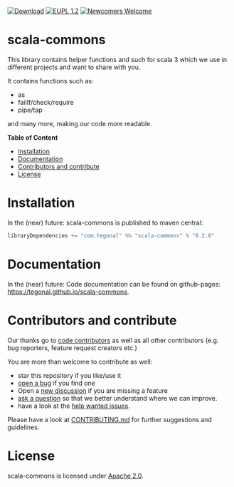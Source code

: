 <!-- for main -->
<!--
[![Download](https://img.shields.io/badge/Download-v0.2.0-%23007ec6)](https://github.com/tegonal/scala-commons/releases/tag/v0.2.0)
[![Apache 2.0](https://img.shields.io/badge/%E2%9A%96-Apache%202.0-%230b45a6)](http://opensource.org/licenses/Apache2.0 "License")
[![Quality Assurance](https://github.com/tegonal/scala-commons/actions/workflows/quality-assurance.yml/badge.svg?event=push&branch=main)](https://github.com/tegonal/scala-commons/actions/workflows/quality-assurance.yml?query=branch%3Amain)
[![Newcomers Welcome](https://img.shields.io/badge/%F0%9F%91%8B-Newcomers%20Welcome-blueviolet)](https://github.com/tegonal/scala-commons/issues?q=is%3Aissue+is%3Aopen+label%3A%22good+first+issue%22 "Ask in discussions for help")
-->
<!-- for main end -->
<!-- for release -->

[![Download](https://img.shields.io/badge/Download-v0.2.0-%23007ec6)](https://github.com/tegonal/scala-commons/releases/tag/v0.2.0)
[![EUPL 1.2](https://img.shields.io/badge/%E2%9A%96-EUPL%2201.2-%230b45a6)](https://joinup.ec.europa.eu/collection/eupl/eupl-text-11-12 "License")
[![Newcomers Welcome](https://img.shields.io/badge/%F0%9F%91%8B-Newcomers%20Welcome-blueviolet)](https://github.com/tegonal/scala-commons/issues?q=is%3Aissue+is%3Aopen+label%3A%22good+first+issue%22 "Ask in discussions for help")

<!-- for release end -->

# scala-commons

This library contains helper functions and such for scala 3 which we use in different projects
and want to share with you.

It contains functions such as:
- as
- failIf/check/require
- pipe/tap

and many more, making our code more readable.

<!---
❗ You are taking a *sneak peek* at the next version. It could be that some features you find on this page are not
released yet.  
Please have a look at the README of the corresponding release/git tag. Latest
version: [README of v0.2.0](https://github.com/tegonal/scala-commons/tree/v0.2.0/README.md).

--->

**Table of Content**

- [Installation](#installation)
- [Documentation](#documentation) 
- [Contributors and contribute](#contributors-and-contribute)
- [License](#license)

# Installation

In the (near) future:
scala-commons is published to maven central:
```scala
libraryDependencies += "com.tegonal" %% "scala-commons" % "0.2.0"
```

# Documentation

In the (near) future:
Code documentation can be found on github-pages: <https://tegonal.github.io/scala-commons>.

# Contributors and contribute

Our thanks go to [code contributors](https://github.com/tegonal/scala-commons/graphs/contributors)
as well as all other contributors (e.g. bug reporters, feature request creators etc.)

You are more than welcome to contribute as well:

- star this repository if you like/use it
- [open a bug](https://github.com/tegonal/scala-commons/issues/new?template=bug_report.md) if you find one
- Open a [new discussion](https://github.com/tegonal/scala-commons/discussions/new?category=ideas) if you are missing a
  feature
- [ask a question](https://github.com/tegonal/scala-commons/discussions/new?category=q-a)
  so that we better understand where we can improve.
- have a look at
  the [help wanted issues](https://github.com/tegonal/scala-commons/issues?q=is%3Aissue+is%3Aopen+label%3A%22help+wanted%22).

Please have a look at
[CONTRIBUTING.md](https://github.com/tegonal/scala-commons/tree/main/.github/CONTRIBUTING.md)
for further suggestions and guidelines.

# License

scala-commons is licensed under [Apache 2.0](http://opensource.org/licenses/Apache2.0).